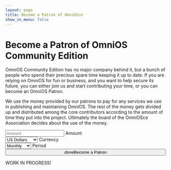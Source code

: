 ```yaml
---
layout: page
title: Become a Patron of OmniOSce
show_in_menu: false
---
```


# Become a Patron of OmniOS Community Edition

OmniOS Community Edition has no major company behind it, but a bunch of
people who spend their precious spare time keeping it up to date.  If you
are relying on OmniOS for fun or business, and you want to help secure its
future, you can either join us and start contributing your time, or you can
become an OmniOS Patron.

We use the money provided by our patrons to pay for any services we use in
publishing and maintaining OmniOS. The rest of the money gets divided up
and distributed among the core contributors according to the amount of time
they put into the project. Ultimately the board of the OmniOSce Association
decides about the use of the money.


<form class="patron_form">
<div class="row">
<div class="input-field col s6 offset-m1 m5 offset-l2 l2 offset-xl3 xl2">
    <input placeholder="Amount" name="amount" id="amount_fld" type="text" class="validate">
    <label for="amount">Amount</label>
</div>
<div class="input-field col s6 m5 l3 xl2">
    <select id="currency_fld">
      <option default value="usd">US Dollars</option>
      <option value="gbp">GB Pounds</option>
      <option value="eur">Euros</option>
      <option value="chf">Swiss Francs</option>
    </select>
    <label>Currency</label>
</div><div class="input-field col s12 offset-m1 m10 l3 xl2">
    <select id="period_fld">
      <option default value="Monthly">Monthly</option>
      <option value="OneTime">One Time</option>
      <option value="Weekly">Weekly</option>
      <option value="Yearly">Yearly</option>
    </select>
    <label>Period</label>
</div>
<div class="col s12 offset-m1 m10 offset-l2 l8 offset-xl3 xl6">
    <button style="width: 100%" id="start-stripe" class="btn waves-effect waves-light btn-large" type="submit" name="action"><i class="material-icons right">done</i>Become a Patron</button>
</div>
</div>
</form>

<script src="https://checkout.stripe.com/checkout.js"></script>
<script>
(function(){
var handler = StripeCheckout.configure({
  key: 'pk_test_UFESfp6M4UmMqz340REVYtCB',
  image: '/favicon-512.png',
  locale: 'auto',
  token: function(token) {
      jQuery.ajax('https://apps.omniosce.org/patron', {
	dataType: 'json',
	method: 'POST',
	contentType: 'application/json; corset=utf-8',
	data: JSON.strigify({
	    token: token,
	    amount: jQuery('#amount_fld').val(),
	    period: jQuery('#period_fld').val(),
	    currency: jQuery('#currency_fld').val()
	}),
	success: function(msg){
	    console.log('yey success')
	},
	error: function(xhr,status){
	    console.log('problem' + status)
	}
     });
  }
});

document.getElementById('start-stripe').addEventListener('click', function(e) {
  // Open Checkout with further options:
  handler.open({
    name: 'OmniOS Patron',
    description: $('#period_fld').val() + ' Contribution',
    currency: $('#currency_fld').val(),
    amount: parseFloat($('#amount_fld').val()) * 100,
    allowRememberMe: true,
    billingAddress: true,
    panelLabel: 'Pay {{amount}} '+ $('#period_fld').val()
  });
  e.preventDefault();
});

// Close Checkout on page navigation:
window.addEventListener('popstate', function() {
  handler.close();
});
})();</script>

WORK IN PROGRESS!

